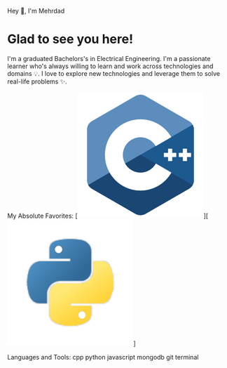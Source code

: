
Hey 👋, I'm Mehrdad
# Glad to see you here! # 
I'm a graduated Bachelors's in Electrical Engineering. I'm a passionate learner who's always willing to learn and work across technologies and domains 💡. I love to explore new technologies and leverage them to solve real-life problems ✨.




My Absolute Favorites:
[![Alt text](https://raw.githubusercontent.com/github/explore/80688e429a7d4ef2fca1e82350fe8e3517d3494d/topics/cpp/cpp.png)][![Alt text](https://raw.githubusercontent.com/github/explore/80688e429a7d4ef2fca1e82350fe8e3517d3494d/topics/python/python.png)]

Languages and Tools:
cpp python javascript mongodb git terminal
